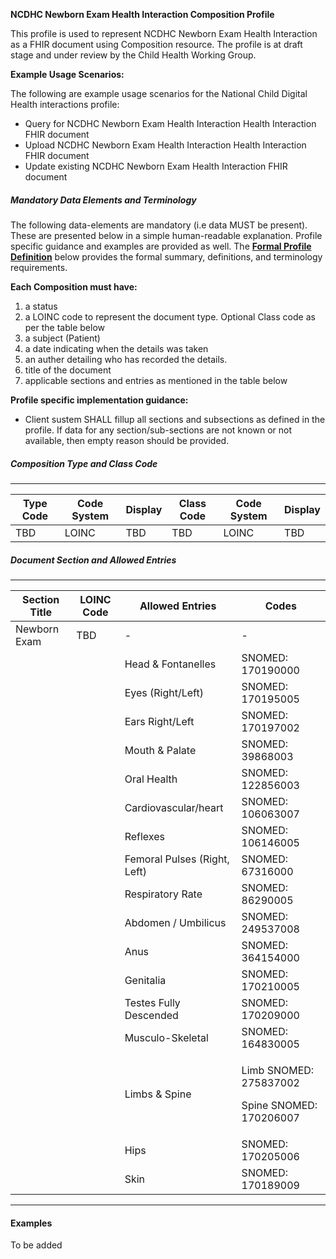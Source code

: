 **NCDHC Newborn Exam Health Interaction Composition Profile**

This profile is used to represent NCDHC Newborn Exam Health Interaction as a FHIR document using Composition resource. The profile is at draft stage and under review by the Child Health Working Group. 

**Example Usage Scenarios:**

The following are example usage scenarios for the National Child Digital Health interactions
profile:

-   Query for NCDHC Newborn Exam Health Interaction Health Interaction FHIR document
-   Upload NCDHC Newborn Exam Health Interaction Health Interaction FHIR document
-   Update existing NCDHC Newborn Exam Health Interaction FHIR document

##### Mandatory Data Elements and Terminology


The following data-elements are mandatory (i.e data MUST be present). These are presented below in a simple human-readable explanation.  Profile specific guidance and examples are provided as well.  The [**Formal Profile Definition**](#profile) below provides the  formal summary, definitions, and  terminology requirements.  

**Each Composition must have:**

1.  a status  
1.  a LOINC code to represent the document type. Optional Class code as per the table below
1.  a subject (Patient)
1.  a date indicating when the details was taken
1.	an auther detailing who has recorded the details.
1.  title of the document
1.  applicable sections and entries as mentioned in the table below

**Profile specific implementation guidance:**

* Client sustem SHALL fillup all sections and subsections as defined in the profile. If data for any section/sub-sections are not known or not available, then empty reason should be provided.


##### Composition Type and Class Code
---

<table class="grid">
  <thead>
    <tr>
      <th>Type Code</th>
      <th>Code System</th>
      <th>Display</th>
      <th>Class Code</th>
	  <th>Code System</th>
	  <th>Display</th>
    </tr>
  </thead>
  <tbody>
    <tr>
      <td>TBD</td>
      <td>LOINC</td>
      <td>TBD</td>
      <td>TBD</td>
	  <td>LOINC</td>
	  <td>TBD</td>
    </tr>
  </tbody>
</table>

##### Document Section and Allowed Entries
---

<table class="grid">
  <thead>
    <tr>
      <th>Section Title</th>
	  <th>LOINC Code</th>
		<th>Allowed Entries</th>
		<th>Codes</th>	
    </tr>
  </thead>
  <tbody> 	
	<tr>
      <td>Newborn Exam</td>
      <td>TBD</td>
      <td>-</td>
      <td>-</td>	 
    </tr>	
	<tr>
      <td></td>
      <td></td>
      <td>Head & Fontanelles</td>
      <td>SNOMED: 170190000</td>	 
    </tr>
	<tr>
      <td></td>
      <td></td>
      <td>Eyes (Right/Left)</td>
      <td>SNOMED: 170195005</td>	 
    </tr>		
	<tr>
      <td></td>
      <td></td>
      <td>Ears Right/Left</td>
      <td>SNOMED: 170197002</td>	 
    </tr>			
	<tr>
      <td></td>
      <td></td>
      <td>Mouth & Palate</td>
      <td>SNOMED: 39868003</td>	 
    </tr>
	<tr>
      <td></td>
      <td></td>
      <td>Oral Health</td>
      <td>SNOMED: 122856003</td>	 
    </tr>
	<tr>
      <td></td>
      <td></td>
      <td>Cardiovascular/heart</td>
      <td>SNOMED: 106063007</td>	 
    </tr>
	<tr>
      <td></td>
      <td></td>
      <td>Reflexes</td>
      <td>SNOMED: 106146005</td>	 
    </tr>
	<tr>
      <td></td>
      <td></td>
      <td>Femoral Pulses (Right, Left)</td>
      <td>SNOMED: 67316000</td>	 
    </tr>	
	<tr>
      <td></td>
      <td></td>
      <td>Respiratory Rate</td>
      <td>SNOMED: 86290005</td>	 
    </tr>	
	<tr>
      <td></td>
      <td></td>
      <td>Abdomen / Umbilicus</td>
      <td>SNOMED: 249537008</td>	 
    </tr>
	<tr>
      <td></td>
      <td></td>
      <td>Anus</td>
      <td>SNOMED: 364154000</td>	 
    </tr>
	<tr>
      <td></td>
      <td></td>
      <td>Genitalia</td>
      <td>SNOMED: 170210005</td>	 
    </tr>
	<tr>
      <td></td>
      <td></td>
      <td>Testes Fully Descended</td>
      <td>SNOMED: 170209000</td>	 
    </tr>
	<tr>
      <td></td>
      <td></td>
      <td>Musculo-Skeletal</td>
      <td>SNOMED: 164830005</td>	 
    </tr>
	<tr>
      <td></td>
      <td></td>
      <td>Limbs & Spine</td>
      <td><p>Limb SNOMED: 275837002</p><p> Spine SNOMED: 170206007</p></td>	 
    </tr>
	<tr>
      <td></td>
      <td></td>
      <td>Hips</td>
      <td>SNOMED: 170205006</td>	 
    </tr>
	<tr>
      <td></td>
      <td></td>
      <td>Skin</td>
      <td>SNOMED: 170189009</td>	 
    </tr>			
  </tbody>
</table>


---



#### Examples

To be added

[Composition]: http://hl7.org.au/fhir/base2018Oct/StructureDefinition-au-composition.html
[extensible]: http://hl7.org/fhir/terminologies.html#extensible
[General Guidance Section]: definitions.html


